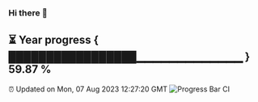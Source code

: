 ### Hi there 👋
⏳ Year progress { █████████████████▁▁▁▁▁▁▁▁▁▁▁▁▁ } 59.87 %
---
⏰ Updated on Mon, 07 Aug 2023 12:27:20 GMT
![Progress Bar CI](https://github.com/liununu/liununu/workflows/Progress%20Bar%20CI/badge.svg)
